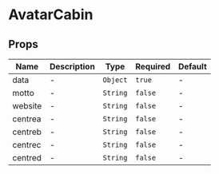 # AvatarCabin

## Props

<!-- @vuese:AvatarCabin:props:start -->
|Name|Description|Type|Required|Default|
|---|---|---|---|---|
|data|-|`Object`|`true`|-|
|motto|-|`String`|`false`|-|
|website|-|`String`|`false`|-|
|centrea|-|`String`|`false`|-|
|centreb|-|`String`|`false`|-|
|centrec|-|`String`|`false`|-|
|centred|-|`String`|`false`|-|

<!-- @vuese:AvatarCabin:props:end -->


